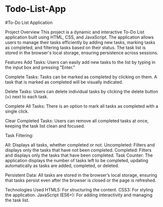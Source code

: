 # Todo-List-App

#To-Do List Application

Project Overview
This project is a dynamic and interactive To-Do List application built using HTML, CSS, and JavaScript. The application allows users to manage their tasks efficiently by adding new tasks, marking tasks as completed, and filtering tasks based on their status. The task list is stored in the browser's local storage, ensuring persistence across sessions.

Features
Add Tasks: Users can easily add new tasks to the list by typing in the input box and pressing "Enter."

Complete Tasks: Tasks can be marked as completed by clicking on them. A task that is marked as completed will be visually indicated.

Delete Tasks: Users can delete individual tasks by clicking the delete button (×) next to each task.

Complete All Tasks: There is an option to mark all tasks as completed with a single click.

Clear Completed Tasks: Users can remove all completed tasks at once, keeping the task list clean and focused.

Task Filtering:

All: Displays all tasks, whether completed or not.
Uncompleted: Filters and displays only the tasks that have not been completed.
Completed: Filters and displays only the tasks that have been completed.
Task Counter: The application displays the number of tasks left to be completed, updating automatically as tasks are added, completed, or deleted.

Persistent Data: All tasks are stored in the browser’s local storage, ensuring that tasks persist even after the browser is closed or the page is refreshed.

Technologies Used
HTML5: For structuring the content.
CSS3: For styling the application.
JavaScript (ES6+): For adding interactivity and managing the task list.
